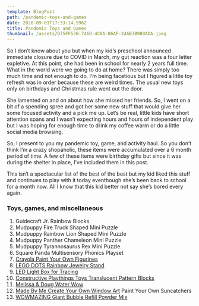```yaml
---
template: BlogPost
path: /pandemic-toys-and-games
date: 2020-09-01T17:33:14.596Z
title: Pandemic Toys and Games
thumbnail: /assets/D75FF53B-746D-4C8A-86AF-24AB3B980ADA.jpeg
---
```

So I don’t know about you but when my kid’s preschool announced immediate closure due to COVID in March, my gut reaction was a four letter expletive. At this point, she had been in school for nearly 2 years full time. What in the world were we going to do at home? There was simply too much time and not enough to do. I‘m being facetious but I figured a little toy refresh was in order because these are weird times. The usual new toys only on birthdays and Christmas rule went out the door. 

She lamented on and on about how she missed her friends. So, I went on a bit of a spending spree and got her some new stuff that would give her some focused activity and a pick me up. Let’s be real, little kids have short attention spans and I wasn’t expecting hours and hours of independent play but I was hoping for enough time to drink my coffee warm or do a little social media browsing. 

So, I present to you my pandemic toy, game, and activity haul. So you don’t think l’m a crazy shopaholic, these items were accumulated over a 6 month period of time. A few of these items were  birthday gifts but since it was during the shelter in place, I’ve included them in this post. 

This isn‘t a spectacular list of the best of the best but my kid liked this stuff and continues to play with it today eventhough she’s been back to school for a month now. All I know that this kid better not say she’s bored every again. 

### Toys, games, and miscellaneous

1. Guidecraft Jr. Rainbow Blocks
2. Mudpuppy Fire Truck Shaped Mini Puzzle
3. Mudpuppy Rainbow Lion Shaped Mini Puzzle
4. Mudpuppy Panther Chameleon Mini Puzzle
5. Mudpuppy Tyrannosaurus Rex Mini Puzzle
6. Square Panda Multisensory Phonics Playset
7. [Crayola Paint Your Own Figurines ](https://amzn.to/2YBKa3A)
8. [LEGO DOTS Rainbow Jewelry Stand](https://amzn.to/3hsc2ia)
9. [LED Light Box for Tracing](https://amzn.to/2YEH6E9)
10. [Constructive Playthings Toys Translucent Pattern Blocks](https://amzn.to/2Qrw2FR)
11. [Melissa & Doug Water Wow](https://amzn.to/3ljAyo1)
12. [Made By Me Create Your Own Window Art](https://amzn.to/3lnMntd)  Paint Your Own Suncatchers
13. [WOWMAZING Giant Bubble Refill Powder Mix](https://amzn.to/34zG2oC)
